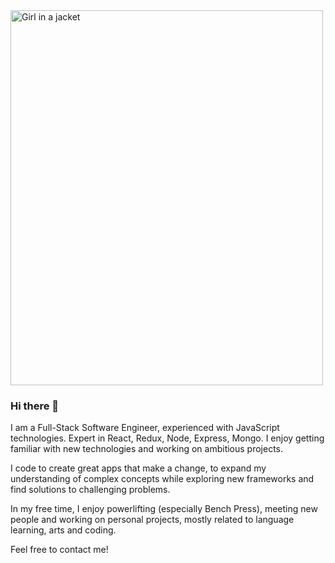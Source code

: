
<img src="https://camo.githubusercontent.com/bca4967c689f40a572a1fc81bb11e406b9af028f81393515fde9243745be0ddf/68747470733a2f2f696d616765732e756e73706c6173682e636f6d2f70686f746f2d313534313134303133343531332d3835613136316463346130303f69786c69623d72622d312e322e3126697869643d65794a6863484266615751694f6a45794d446439266175746f3d666f726d6174266669743d63726f7026773d3232353026713d383030" alt="Girl in a jacket" width="500" height="600"> 

### Hi there 👋

I am a Full-Stack Software Engineer, experienced with JavaScript technologies. Expert in React, Redux, Node, Express, Mongo. I enjoy getting familiar with new technologies and working on ambitious projects.

I code to create great apps that make a change, to expand my understanding of complex concepts while exploring new frameworks and find solutions to challenging problems.

In my free time, I enjoy powerlifting (especially Bench Press), meeting new people and working on personal projects, mostly related to language learning, arts and coding. 

Feel free to contact me!

